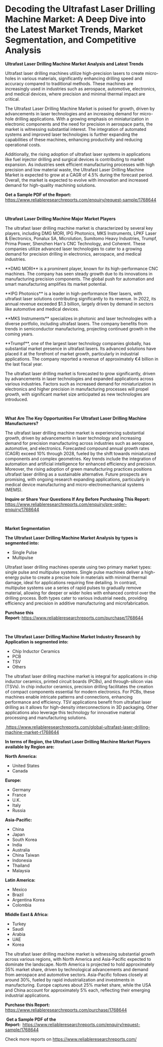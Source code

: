 <p><h1>Decoding the Ultrafast Laser Drilling Machine Market: A Deep Dive into the Latest Market Trends, Market Segmentation, and Competitive Analysis</h1></p><p><strong>Ultrafast Laser Drilling Machine Market Analysis and Latest Trends</strong></p>
<p><p>Ultrafast laser drilling machines utilize high-precision lasers to create micro-holes in various materials, significantly enhancing drilling speed and accuracy compared to traditional methods. These machines are increasingly used in industries such as aerospace, automotive, electronics, and medical devices, where precision and minimal thermal impact are critical.</p><p>The Ultrafast Laser Drilling Machine Market is poised for growth, driven by advancements in laser technologies and an increasing demand for micro-hole drilling applications. With a growing emphasis on miniaturization in electronic components and the need for precision in aerospace parts, the market is witnessing substantial interest. The integration of automated systems and improved laser technologies is further expanding the capabilities of these machines, enhancing productivity and reducing operational costs.</p><p>Additionally, the rising adoption of ultrafast laser systems in applications like fuel injector drilling and surgical devices is contributing to market expansion. As industries seek efficient manufacturing processes with high precision and low material waste, the Ultrafast Laser Drilling Machine Market is expected to grow at a CAGR of 4.5% during the forecast period. Overall, the market is expected to evolve with innovation and increased demand for high-quality machining solutions.</p></p>
<p><strong>Get a Sample PDF of the Report:&nbsp;</strong> <a href="https://www.reliableresearchreports.com/enquiry/request-sample/1768644?utm_campaign=40&utm_medium=2&utm_source=Github&utm_content=ia&utm_term=27022025&utm_id=ultrafast-laser-drilling-machine">https://www.reliableresearchreports.com/enquiry/request-sample/1768644</a></p>
<p>&nbsp;</p>
<p><strong>Ultrafast Laser Drilling Machine Major Market Players</strong></p>
<p><p>The ultrafast laser drilling machine market is characterized by several key players, including DMG MORI, IPG Photonics, MKS Instruments, LPKF Laser & Electronics, Ponalux SA, Microlution, Sumitomo Heavy Industries, Trumpf, Prima Power, Shenzhen Han's CNC Technology, and Coherent. These companies utilize advanced laser technologies to cater to a growing demand for precision drilling in electronics, aerospace, and medical industries.</p><p>**DMG MORI** is a prominent player, known for its high-performance CNC machines. The company has seen steady growth due to its innovations in manufacturing precision components. The global push for automation and smart manufacturing amplifies its market potential.</p><p>**IPG Photonics** is a leader in high-performance fiber lasers, with ultrafast laser solutions contributing significantly to its revenue. In 2022, its annual revenue exceeded $1.3 billion, largely driven by demand in sectors like automotive and medical devices. </p><p>**MKS Instruments** specializes in photonic and laser technologies with a diverse portfolio, including ultrafast lasers. The company benefits from trends in semiconductor manufacturing, projecting continued growth in the coming years.</p><p>**Trumpf**, one of the largest laser technology companies globally, has substantial market presence in ultrafast lasers. Its advanced solutions have placed it at the forefront of market growth, particularly in industrial applications. The company reported a revenue of approximately €4 billion in the last fiscal year.</p><p>The ultrafast laser drilling market is forecasted to grow significantly, driven by advancements in laser technologies and expanded applications across various industries. Factors such as increased demand for miniaturization in electronics and higher precision in manufacturing processes will propel growth, with significant market size anticipated as new technologies are introduced.</p></p>
<p>&nbsp;</p>
<p><strong>What Are The Key Opportunities For Ultrafast Laser Drilling Machine Manufacturers?</strong></p>
<p><p>The ultrafast laser drilling machine market is experiencing substantial growth, driven by advancements in laser technology and increasing demand for precision manufacturing across industries such as aerospace, automotive, and electronics. Forecasted compound annual growth rates (CAGR) exceed 10% through 2028, fueled by the shift towards miniaturized components and complex geometries. Key trends include the integration of automation and artificial intelligence for enhanced efficiency and precision. Moreover, the rising adoption of green manufacturing practices positions ultrafast laser drilling as a sustainable alternative. Future prospects are promising, with ongoing research expanding applications, particularly in medical device manufacturing and micro-electromechanical systems (MEMS).</p></p>
<p><strong>Inquire or Share Your Questions If Any Before Purchasing This Report:</strong> <a href="https://www.reliableresearchreports.com/enquiry/pre-order-enquiry/1768644?utm_campaign=40&utm_medium=2&utm_source=Github&utm_content=ia&utm_term=27022025&utm_id=ultrafast-laser-drilling-machine">https://www.reliableresearchreports.com/enquiry/pre-order-enquiry/1768644</a></p>
<p>&nbsp;</p>
<p><strong>Market Segmentation</strong></p>
<p><strong>The Ultrafast Laser Drilling Machine Market Analysis by types is segmented into:</strong></p>
<p><ul><li>Single Pulse</li><li>Multipulse</li></ul></p>
<p><p>Ultrafast laser drilling machines operate using two primary market types: single pulse and multipulse systems. Single pulse machines deliver a high-energy pulse to create a precise hole in materials with minimal thermal damage, ideal for applications requiring fine detailing. In contrast, multipulse systems use a series of rapid pulses to gradually remove material, allowing for deeper or wider holes with enhanced control over the drilling process. Both types cater to various industrial needs, providing efficiency and precision in additive manufacturing and microfabrication.</p></p>
<p><strong>Purchase this Report:&nbsp;</strong><a href="https://www.reliableresearchreports.com/purchase/1768644?utm_campaign=40&utm_medium=2&utm_source=Github&utm_content=ia&utm_term=27022025&utm_id=ultrafast-laser-drilling-machine">https://www.reliableresearchreports.com/purchase/1768644</a></p>
<p>&nbsp;</p>
<p><strong>The Ultrafast Laser Drilling Machine Market Industry Research by Application is segmented into:</strong></p>
<p><ul><li>Chip Inductor Ceramics</li><li>PCB</li><li>TSV</li><li>Others</li></ul></p>
<p><p>The ultrafast laser drilling machine market is integral for applications in chip inductor ceramics, printed circuit boards (PCBs), and through-silicon vias (TSVs). In chip inductor ceramics, precision drilling facilitates the creation of compact components essential for modern electronics. For PCBs, these machines enable intricate patterns and connections, enhancing performance and efficiency. TSV applications benefit from ultrafast laser drilling as it allows for high-density interconnections in 3D packaging. Other applications also leverage this technology for innovative material processing and manufacturing solutions.</p></p>
<p><a href="https://www.reliableresearchreports.com/global-ultrafast-laser-drilling-machine-market-r1768644?utm_campaign=40&utm_medium=2&utm_source=Github&utm_content=ia&utm_term=27022025&utm_id=ultrafast-laser-drilling-machine">&nbsp;https://www.reliableresearchreports.com/global-ultrafast-laser-drilling-machine-market-r1768644</a></p>
<p><strong>In terms of Region, the Ultrafast Laser Drilling Machine Market Players available by Region are:</strong></p>
<p>
    <p> <strong> North America: </strong>
        <ul>
            <li>United States</li>
            <li>Canada</li>
        </ul>
        </p> 
    <p> <strong> Europe: </strong>
        <ul>
            <li>Germany</li>
            <li>France</li>
            <li>U.K.</li>
            <li>Italy</li>
            <li>Russia</li>
        </ul>
        </p> 
    <p> <strong> Asia-Pacific: </strong>
        <ul>
            <li>China</li>
            <li>Japan</li>
            <li>South Korea</li>
            <li>India</li>
            <li>Australia</li>
            <li>China Taiwan</li>
            <li>Indonesia</li>
            <li>Thailand</li>
            <li>Malaysia</li>
        </ul>
        </p> 
    <p> <strong> Latin America: </strong>
        <ul>
            <li>Mexico</li>
            <li>Brazil</li>
            <li>Argentina Korea</li>
            <li>Colombia</li>
        </ul>
        </p> 
    <p> <strong> Middle East & Africa: </strong>
        <ul>
            <li>Turkey</li>
            <li>Saudi</li>
            <li>Arabia</li>
            <li>UAE</li>
            <li>Korea</li>
        </ul>
    </p>
    </p>
<p><p>The ultrafast laser drilling machine market is witnessing substantial growth across various regions, with North America and Asia-Pacific expected to dominate the landscape. North America is projected to hold approximately 35% market share, driven by technological advancements and demand from aerospace and automotive sectors. Asia-Pacific follows closely at around 30%, fueled by rapid industrialization and investments in manufacturing. Europe captures about 25% market share, while the USA and China account for approximately 5% each, reflecting their emerging industrial applications.</p></p>
<p><strong>Purchase this Report: </strong><a href="https://www.reliableresearchreports.com/purchase/1768644?utm_campaign=40&utm_medium=2&utm_source=Github&utm_content=ia&utm_term=27022025&utm_id=ultrafast-laser-drilling-machine">https://www.reliableresearchreports.com/purchase/1768644</a></p>
<p>&nbsp;<strong>Get a Sample PDF of the Report:&nbsp;&nbsp;</strong><a href="https://www.reliableresearchreports.com/enquiry/request-sample/1768644?utm_campaign=40&utm_medium=2&utm_source=Github&utm_content=ia&utm_term=27022025&utm_id=ultrafast-laser-drilling-machine">https://www.reliableresearchreports.com/enquiry/request-sample/1768644</a></p>
<p><strong></strong></p>
<p>Check more reports on <a href="https://www.reliableresearchreports.com/?utm_campaign=40&utm_medium=2&utm_source=Github&utm_content=ia&utm_term=27022025&utm_id=ultrafast-laser-drilling-machine">https://www.reliableresearchreports.com/</a></p>